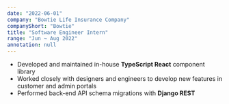 ```yaml
---
date: "2022-06-01"
company: "Bowtie Life Insurance Company"
companyShort: "Bowtie"
title: "Software Engineer Intern"
range: "Jun ~ Aug 2022"
annotation: null
---
```


- Developed and maintained in-house **TypeScript React** component library
- Worked closely with designers and engineers to develop new features in customer and admin portals
- Performed back-end API schema migrations with **Django REST**
